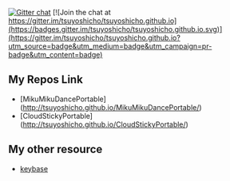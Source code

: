 [![Gitter chat](https://badges.gitter.im/tsuyoshicho/tsuyoshicho.github.com.png)](https://gitter.im/tsuyoshicho/tsuyoshicho.github.com) [![Join the chat at https://gitter.im/tsuyoshicho/tsuyoshicho.github.io](https://badges.gitter.im/tsuyoshicho/tsuyoshicho.github.io.svg)](https://gitter.im/tsuyoshicho/tsuyoshicho.github.io?utm_source=badge&utm_medium=badge&utm_campaign=pr-badge&utm_content=badge)

My Repos Link
-------------

* [MikuMikuDancePortable] (http://tsuyoshicho.github.io/MikuMikuDancePortable/)
* [CloudStickyPortable] (http://tsuyoshicho.github.io/CloudStickyPortable/)

My other resource
-----------------
* [keybase](http://tsuyoshicho.github.io/keybase.txt)

